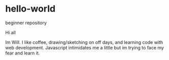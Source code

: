 # hello-world
beginner repository

Hi all

Im Will. I like coffee, drawing/sketching on off days, and learning code with web development. Javascript intimidates me a little but im trying to face my fear and learn it.
